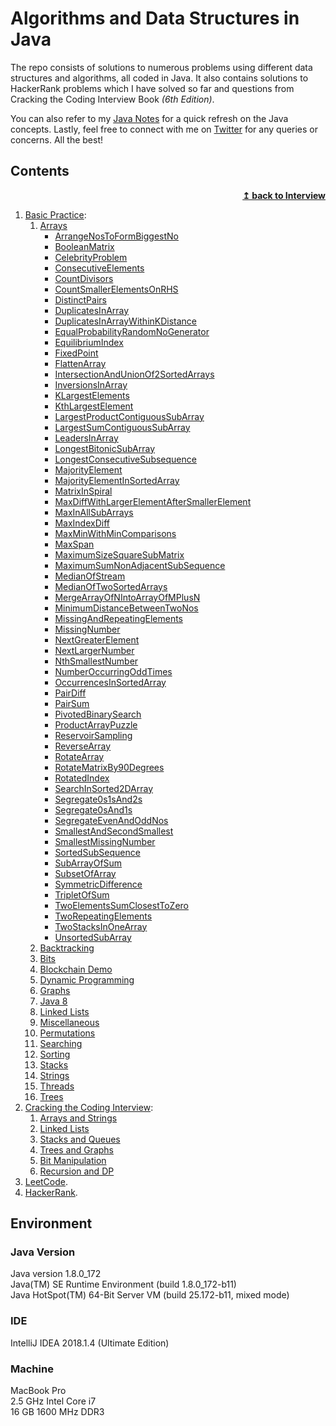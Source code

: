 # Algorithms and Data Structures in Java

The repo consists of solutions to numerous problems using different data structures and algorithms, all coded in Java. It also
contains solutions to HackerRank problems which I have solved so far and questions from Cracking the Coding Interview 
Book _(6th Edition)_.

You can also refer to my [Java Notes](http://blog.rampatra.com/category/java) for a quick refresh on the Java concepts. Lastly, feel free to connect with me on [Twitter](https://twitter.com/ram__patra) for any queries or concerns. All the best!

## Contents

<div align="right">
    <b><a href="https://github.com/mahendra-rk/interview">↥ back to Interview</a></b>
</div>

1. [Basic Practice](/src/main/java/com/rampatra/):  
    1. [Arrays](/src/main/java/com/rampatra/arrays)
       - [ArrangeNosToFormBiggestNo](/src/main/java/com/rampatra/arrays/ArrangeNosToFormBiggestNo.java)
       - [BooleanMatrix](/src/main/java/com/rampatra/arrays/BooleanMatrix.java)
       - [CelebrityProblem](/src/main/java/com/rampatra/arrays/CelebrityProblem.java)
       - [ConsecutiveElements](/src/main/java/com/rampatra/arrays/ConsecutiveElements.java)
       - [CountDivisors](/src/main/java/com/rampatra/arrays/CountDivisors.java)
       - [CountSmallerElementsOnRHS](/src/main/java/com/rampatra/arrays/CountSmallerElementsOnRHS.java)
       - [DistinctPairs](/src/main/java/com/rampatra/arrays/DistinctPairs.java)
       - [DuplicatesInArray](/src/main/java/com/rampatra/arrays/DuplicatesInArray.java)
       - [DuplicatesInArrayWithinKDistance](/src/main/java/com/rampatra/arrays/DuplicatesInArrayWithinKDistance.java)
       - [EqualProbabilityRandomNoGenerator](/src/main/java/com/rampatra/arrays/EqualProbabilityRandomNoGenerator.java)
       - [EquilibriumIndex](/src/main/java/com/rampatra/arrays/EquilibriumIndex.java)
       - [FixedPoint](/src/main/java/com/rampatra/arrays/FixedPoint.java)
       - [FlattenArray](/src/main/java/com/rampatra/arrays/FlattenArray.java)
       - [IntersectionAndUnionOf2SortedArrays](/src/main/java/com/rampatra/arrays/IntersectionAndUnionOf2SortedArrays.java)
       - [InversionsInArray](/src/main/java/com/rampatra/arrays/InversionsInArray.java)
       - [KLargestElements](/src/main/java/com/rampatra/arrays/KLargestElements.java)
       - [KthLargestElement](/src/main/java/com/rampatra/arrays/KthLargestElement.java)
       - [LargestProductContiguousSubArray](/src/main/java/com/rampatra/arrays/LargestProductContiguousSubArray.java)
       - [LargestSumContiguousSubArray](/src/main/java/com/rampatra/arrays/LargestSumContiguousSubArray.java)
       - [LeadersInArray](/src/main/java/com/rampatra/arrays/LeadersInArray.java)
       - [LongestBitonicSubArray](/src/main/java/com/rampatra/arrays/LongestBitonicSubArray.java)
       - [LongestConsecutiveSubsequence](/src/main/java/com/rampatra/arrays/LongestConsecutiveSubsequence.java)
       - [MajorityElement](/src/main/java/com/rampatra/arrays/MajorityElement.java)
       - [MajorityElementInSortedArray](/src/main/java/com/rampatra/arrays/MajorityElementInSortedArray.java)
       - [MatrixInSpiral](/src/main/java/com/rampatra/arrays/MatrixInSpiral.java)
       - [MaxDiffWithLargerElementAfterSmallerElement](/src/main/java/com/rampatra/arrays/MaxDiffWithLargerElementAfterSmallerElement.java)
       - [MaxInAllSubArrays](/src/main/java/com/rampatra/arrays/MaxInAllSubArrays.java)
       - [MaxIndexDiff](/src/main/java/com/rampatra/arrays/MaxIndexDiff.java)
       - [MaxMinWithMinComparisons](/src/main/java/com/rampatra/arrays/MaxMinWithMinComparisons.java)
       - [MaxSpan](/src/main/java/com/rampatra/arrays/MaxSpan.java)
       - [MaximumSizeSquareSubMatrix](/src/main/java/com/rampatra/arrays/MaximumSizeSquareSubMatrix.java)
       - [MaximumSumNonAdjacentSubSequence](/src/main/java/com/rampatra/arrays/MaximumSumNonAdjacentSubSequence.java)
       - [MedianOfStream](/src/main/java/com/rampatra/arrays/MedianOfStream.java)
       - [MedianOfTwoSortedArrays](/src/main/java/com/rampatra/arrays/MedianOfTwoSortedArrays.java)
       - [MergeArrayOfNIntoArrayOfMPlusN](/src/main/java/com/rampatra/arrays/MergeArrayOfNIntoArrayOfMPlusN.java)
       - [MinimumDistanceBetweenTwoNos](/src/main/java/com/rampatra/arrays/MinimumDistanceBetweenTwoNos.java)
       - [MissingAndRepeatingElements](/src/main/java/com/rampatra/arrays/MissingAndRepeatingElements.java)
       - [MissingNumber](/src/main/java/com/rampatra/arrays/MissingNumber.java)
       - [NextGreaterElement](/src/main/java/com/rampatra/arrays/NextGreaterElement.java)
       - [NextLargerNumber](/src/main/java/com/rampatra/arrays/NextLargerNumber.java)
       - [NthSmallestNumber](/src/main/java/com/rampatra/arrays/NthSmallestNumber.java)
       - [NumberOccurringOddTimes](/src/main/java/com/rampatra/arrays/NumberOccurringOddTimes.java)
       - [OccurrencesInSortedArray](/src/main/java/com/rampatra/arrays/OccurrencesInSortedArray.java)
       - [PairDiff](/src/main/java/com/rampatra/arrays/PairDiff.java)
       - [PairSum](/src/main/java/com/rampatra/arrays/PairSum.java)
       - [PivotedBinarySearch](/src/main/java/com/rampatra/arrays/PivotedBinarySearch.java)
       - [ProductArrayPuzzle](/src/main/java/com/rampatra/arrays/ProductArrayPuzzle.java)
       - [ReservoirSampling](/src/main/java/com/rampatra/arrays/ReservoirSampling.java)
       - [ReverseArray](/src/main/java/com/rampatra/arrays/ReverseArray.java)
       - [RotateArray](/src/main/java/com/rampatra/arrays/RotateArray.java)
       - [RotateMatrixBy90Degrees](/src/main/java/com/rampatra/arrays/RotateMatrixBy90Degrees.java)
       - [RotatedIndex](/src/main/java/com/rampatra/arrays/RotatedIndex.java)
       - [SearchInSorted2DArray](/src/main/java/com/rampatra/arrays/SearchInSorted2DArray.java)
       - [Segregate0s1sAnd2s](/src/main/java/com/rampatra/arrays/Segregate0s1sAnd2s.java)
       - [Segregate0sAnd1s](/src/main/java/com/rampatra/arrays/Segregate0sAnd1s.java)
       - [SegregateEvenAndOddNos](/src/main/java/com/rampatra/arrays/SegregateEvenAndOddNos.java)
       - [SmallestAndSecondSmallest](/src/main/java/com/rampatra/arrays/SmallestAndSecondSmallest.java)
       - [SmallestMissingNumber](/src/main/java/com/rampatra/arrays/SmallestMissingNumber.java)
       - [SortedSubSequence](/src/main/java/com/rampatra/arrays/SortedSubSequence.java)
       - [SubArrayOfSum](/src/main/java/com/rampatra/arrays/SubArrayOfSum.java)
       - [SubsetOfArray](/src/main/java/com/rampatra/arrays/SubsetOfArray.java)
       - [SymmetricDifference](/src/main/java/com/rampatra/arrays/SymmetricDifference.java)
       - [TripletOfSum](/src/main/java/com/rampatra/arrays/TripletOfSum.java)
       - [TwoElementsSumClosestToZero](/src/main/java/com/rampatra/arrays/TwoElementsSumClosestToZero.java)
       - [TwoRepeatingElements](/src/main/java/com/rampatra/arrays/TwoRepeatingElements.java)
       - [TwoStacksInOneArray](/src/main/java/com/rampatra/arrays/TwoStacksInOneArray.java)
       - [UnsortedSubArray](/src/main/java/com/rampatra/arrays/UnsortedSubArray.java)
    2. [Backtracking](/src/main/java/com/rampatra/backtracking)
    3. [Bits](/src/main/java/com/rampatra/bits)
    4. [Blockchain Demo](/src/main/java/com/rampatra/blockchain)
    5. [Dynamic Programming](/src/main/java/com/rampatra/dynamicprogramming)
    6. [Graphs](/src/main/java/com/rampatra/graphs)
    7. [Java 8](/src/main/java/com/rampatra/java8) 
    8. [Linked Lists](/src/main/java/com/rampatra/linkedlists)
    9. [Miscellaneous](/src/main/java/com/rampatra/misc)
    10. [Permutations](/src/main/java/com/rampatra/permutations)
    11. [Searching](/src/main/java/com/rampatra/searching)
    12. [Sorting](/src/main/java/com/rampatra/sorting)
    13. [Stacks](/src/main/java/com/rampatra/stacks)
    14. [Strings](/src/main/java/com/rampatra/strings)
    15. [Threads](/src/main/java/com/rampatra/threads)
    16. [Trees](/src/main/java/com/rampatra/trees)
2. [Cracking the Coding Interview](/src/main/java/com/ctci):  
    1. [Arrays and Strings](/src/main/java/com/ctci/arraysandstrings)
    2. [Linked Lists](/src/main/java/com/ctci/linkedlists)
    3. [Stacks and Queues](/src/main/java/com/ctci/stacksandqueues)
    4. [Trees and Graphs](/src/main/java/com/ctci/treesandgraphs)
    5. [Bit Manipulation](/src/main/java/com/ctci/bitmanipulation)
    6. [Recursion and DP](/src/main/java/com/ctci/recursionanddp)
3. [LeetCode](/src/main/java/com/leetcode).
4. [HackerRank](/src/main/java/com/hackerrank).


## Environment

### Java Version
Java version 1.8.0_172  
Java(TM) SE Runtime Environment (build 1.8.0_172-b11)  
Java HotSpot(TM) 64-Bit Server VM (build 25.172-b11, mixed mode) 

### IDE
IntelliJ IDEA 2018.1.4 (Ultimate Edition)

### Machine
MacBook Pro  
2.5 GHz Intel Core i7   
16 GB 1600 MHz DDR3
